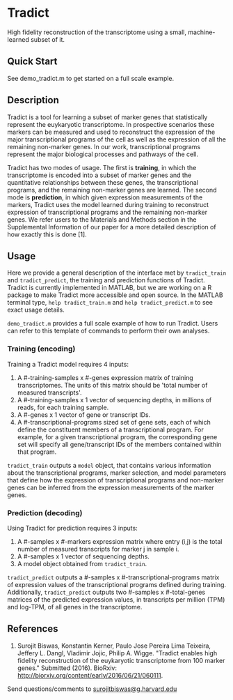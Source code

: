 # Tradict
High fidelity reconstruction of the transcriptome using a small, machine-learned subset of it. 

## Quick Start

See demo_tradict.m to get started on a full scale example.

## Description
Tradict is a tool for learning a subset of marker genes that statistically represent the euykaryotic transcriptome. In prospective scenarios these markers can be measured and used to reconstruct the expression of the major transcriptional programs of the cell as well as the expression of all the remaining non-marker genes. In our work, transcriptional programs represent the major biological processes and pathways of the cell. 

Tradict has two modes of usage. The first is **training**, in which the transcriptome is encoded into a subset of marker genes and the quantitative relationships between these genes, the transcriptional programs, and the remaining non-marker genes are learned. The second mode is **prediction**, in which given expression measurements of the markers, Tradict uses the model learned during training to reconstruct expression of transcriptional programs and the remaining non-marker genes. We refer users to the Materials and Methods section in the Supplemental Information of our paper for a more detailed description of how exactly this is done [1]. 

## Usage
Here we provide a general description of the interface met by `tradict_train` and `tradict_predict`, the training and prediction functions of Tradict. Tradict is currently implemented in MATLAB, but we are working on a R package to make Tradict more accessible and open source. In the MATLAB terminal type, `help tradict_train.m` and `help tradict_predict.m` to see exact usage details. 

`demo_tradict.m` provides a full scale example of how to run Tradict. Users can refer to this template of commands to perform their own analyses. 

### Training (encoding)
Training a Tradict model requires 4 inputs:

1. A #-training-samples x #-genes expression matrix of training transcriptomes. The units of this matrix should be 'total number of measured transcripts'.
2. A #-training-samples x 1 vector of sequencing depths, in millions of reads, for each training sample.
3. A #-genes x 1 vector of gene or transcript IDs. 
4. A #-transcriptional-programs sized set of gene sets, each of which define the constituent members of a transcriptional program. For example, for a given transcriptional program, the corresponding gene set will specify all gene/transcript IDs of the members contained within that program.

`tradict_train` outputs a `model` object, that contains various information about the transcriptional programs, marker selection, and model parameters that define how the expression of transcriptional programs and non-marker genes can be inferred from the expression measurements of the marker genes. 

### Prediction (decoding)
Using Tradict for prediction requires 3 inputs:

1. A #-samples x #-markers expression matrix where entry (i,j) is the total number of measured transcripts for marker j in sample i.
2. A #-samples x 1 vector of sequencing depths. 
3. A model object obtained from `tradict_train`.

`tradict_predict` outputs a #-samples x #-transcriptional-programs matrix of expression values of the transcriptional programs defined during training. Additionally, `tradict_predict` outputs two #-samples x #-total-genes matrices of the predicted expression values, in transcripts per million (TPM) and log-TPM, of all genes in the transcriptome.

## References
1. Surojit Biswas, Konstantin Kerner, Paulo Jose Pereira Lima Teixeira, Jeffery L. Dangl, Vladimir Jojic, Philip A. Wigge. "Tradict enables high fidelity reconstruction of the euykaryotic transcriptome from 100 marker genes." Submitted (2016). BioRxiv: http://biorxiv.org/content/early/2016/06/21/060111.

Send questions/comments to surojitbiswas@g.harvard.edu
